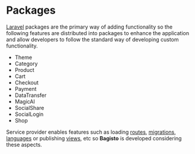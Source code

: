 # Packages
[Laravel](https://laravel.com) packages are the primary way of adding functionality so the following features are distributed into packages to enhance the application and allow developers to follow the standard way of developing custom functionality.

- Theme
- Category
- Product
- Cart
- Checkout
- Payment
- DataTransfer
- MagicAI
- SocialShare
- SocialLogin
- Shop

Service provider enables features such as loading [routes](/2.x/packages/routes.html), [migrations](/2.x/packages/create-migrations.html), [languages](/2.x/packages/localization.html) or publishing [views](/2.x/packages/views.html), etc so **Bagisto** is developed considering these aspects.
